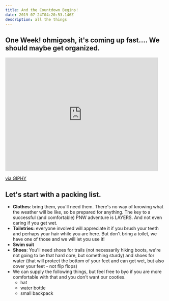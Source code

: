 ```yaml
---
title: And the Countdown Begins!
date: 2019-07-24T04:20:53.146Z
description: all the things
---
```

## One Week! ohmigosh, it's coming up fast.... We should maybe get organized.



<iframe src="https://giphy.com/embed/HyUtD3Dx0VQk0" width="480" height="357" frameBorder="0" class="giphy-embed" allowFullScreen></iframe><p><a href="https://giphy.com/gifs/dance-batman-happy-international-day-HyUtD3Dx0VQk0">via GIPHY</a></p>

## Let's start with a packing list.

* **Clothes**: bring them, you'll need them. There's no way of knowing what the weather will be like, so be prepared for anything.  The key to a successful (and comfortable) PNW adventure is LAYERS. And not even caring if you get wet. 
* **Toiletries:** everyone involved will appreciate it if you brush your teeth and perhaps your hair while you are here. But don't bring a toilet, we have one of those and we will let you use it!
* **Swim suit**
* **Shoes**: You'll need shoes for trails (not necessarily hiking boots, we're not going to be that hard core, but something sturdy) and shoes for water (that will protect the bottom of your feet and can get wet, but also cover your feet - not flip flops)
* We can supply the following things, but feel free to byo if you are more comfortable with that and you don't want our cooties.
  * hat
  * water bottle
  * small backpack
